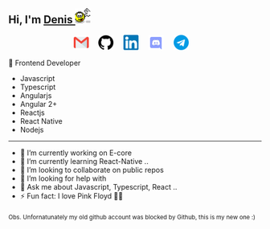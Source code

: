 ## Hi, I'm <a href="https://linkedin.com/in/denis-ladeira-814365115/">Denis  <img src="https://github.com/denismend/denismend/blob/master/.github/hi.gif" width="30px" alt="hi"></a>

<p align="center">
 <a href="mailto:denisladeira1@gmail.com"><img src="https://github.com/denisfloyd/denisfloyd/blob/main/.github/gmail.svg" width="30px" alt="mail"></a> &nbsp; &nbsp;
 <a href="https://github.com/denisfloyd"><img src="https://github.com/denisfloyd/denisfloyd/blob/main/.github/github.svg" width="30px" alt="mail"></a> &nbsp; &nbsp;
 <a href="https://linkedin.com/in/denis-ladeira-814365115"><img src="https://github.com/denisfloyd/denisfloyd/blob/main/.github/linkedin.svg" width="30px" alt="LinkedIn"></a> &nbsp; &nbsp;
 <a href="https://discord.com/users/Denis Ladeira#1404"><img src="https://github.com/denisfloyd/denisfloyd/blob/main/.github/discord.svg" width="30px" alt="Discord"></a> &nbsp; &nbsp;
 <a href="https://t.me/denisfloyd"><img src="https://github.com/denisfloyd/denisfloyd/blob/main/.github/telegram.svg" width="30px" alt="ctftime"></a> &nbsp; &nbsp;
</p>

:rocket: Frontend Developer
- Javascript
- Typescript
- Angularjs
- Angular 2+
- Reactjs
- React Native
- Nodejs

<hr />


- 🔭 I’m currently working on E-core
- 🌱 I’m currently learning React-Native ..
- 👯 I’m looking to collaborate on public repos 
- 🤔 I’m looking for help with 
- 💬 Ask me about Javascript, Typescript, React ..
- ⚡ Fun fact: I love Pink Floyd 🎸🎵

<sub>
 Obs. Unfornatunately my old github account was blocked by Github, this is my new one :)
</sub>

